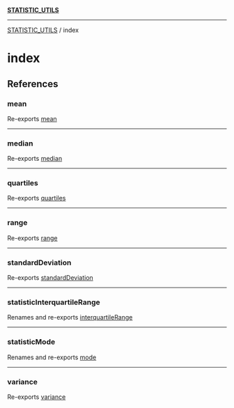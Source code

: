 [**STATISTIC_UTILS**](../README.md)

***

[STATISTIC_UTILS](../README.md) / index

# index

## References

### mean

Re-exports [mean](../mean/functions/mean.md)

***

### median

Re-exports [median](../median/functions/median.md)

***

### quartiles

Re-exports [quartiles](../quartiles/functions/quartiles.md)

***

### range

Re-exports [range](../range/functions/range.md)

***

### standardDeviation

Re-exports [standardDeviation](../standardDeviation/functions/standardDeviation.md)

***

### statisticInterquartileRange

Renames and re-exports [interquartileRange](../interquartileRange/functions/interquartileRange.md)

***

### statisticMode

Renames and re-exports [mode](../mode/functions/mode.md)

***

### variance

Re-exports [variance](../variance/functions/variance.md)
